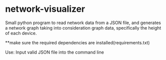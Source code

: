 # network-visualizer
Small python program to read network data from a JSON file, and generates a network graph taking into consideration graph data, specifically the height of each device.

**make sure the required dependencies are installed(requirements.txt)

Use:
Input valid JSON file into the command line 
